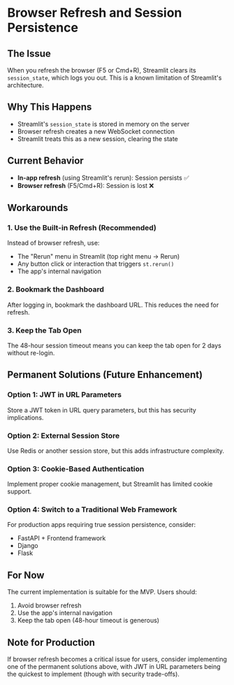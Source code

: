# Browser Refresh and Session Persistence

## The Issue
When you refresh the browser (F5 or Cmd+R), Streamlit clears its `session_state`, which logs you out. This is a known limitation of Streamlit's architecture.

## Why This Happens
- Streamlit's `session_state` is stored in memory on the server
- Browser refresh creates a new WebSocket connection
- Streamlit treats this as a new session, clearing the state

## Current Behavior
- **In-app refresh** (using Streamlit's rerun): Session persists ✅
- **Browser refresh** (F5/Cmd+R): Session is lost ❌

## Workarounds

### 1. Use the Built-in Refresh (Recommended)
Instead of browser refresh, use:
- The "Rerun" menu in Streamlit (top right menu → Rerun)
- Any button click or interaction that triggers `st.rerun()`
- The app's internal navigation

### 2. Bookmark the Dashboard
After logging in, bookmark the dashboard URL. This reduces the need for refresh.

### 3. Keep the Tab Open
The 48-hour session timeout means you can keep the tab open for 2 days without re-login.

## Permanent Solutions (Future Enhancement)

### Option 1: JWT in URL Parameters
Store a JWT token in URL query parameters, but this has security implications.

### Option 2: External Session Store
Use Redis or another session store, but this adds infrastructure complexity.

### Option 3: Cookie-Based Authentication
Implement proper cookie management, but Streamlit has limited cookie support.

### Option 4: Switch to a Traditional Web Framework
For production apps requiring true session persistence, consider:
- FastAPI + Frontend framework
- Django
- Flask

## For Now
The current implementation is suitable for the MVP. Users should:
1. Avoid browser refresh
2. Use the app's internal navigation
3. Keep the tab open (48-hour timeout is generous)

## Note for Production
If browser refresh becomes a critical issue for users, consider implementing one of the permanent solutions above, with JWT in URL parameters being the quickest to implement (though with security trade-offs).